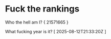 # Fuck the rankings

Who the hell am I?
{ 21571665 }

What fucking year is it?
[ 2025-08-12T21:33:20Z ]
